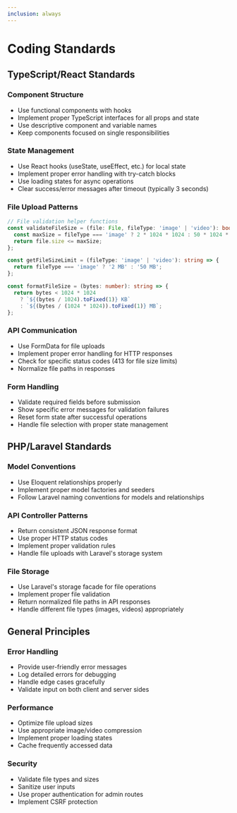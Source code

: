 ```yaml
---
inclusion: always
---
```


# Coding Standards

## TypeScript/React Standards

### Component Structure
- Use functional components with hooks
- Implement proper TypeScript interfaces for all props and state
- Use descriptive component and variable names
- Keep components focused on single responsibilities

### State Management
- Use React hooks (useState, useEffect, etc.) for local state
- Implement proper error handling with try-catch blocks
- Use loading states for async operations
- Clear success/error messages after timeout (typically 3 seconds)

### File Upload Patterns
```typescript
// File validation helper functions
const validateFileSize = (file: File, fileType: 'image' | 'video'): boolean => {
  const maxSize = fileType === 'image' ? 2 * 1024 * 1024 : 50 * 1024 * 1024; // 2MB for images, 50MB for videos
  return file.size <= maxSize;
};

const getFileSizeLimit = (fileType: 'image' | 'video'): string => {
  return fileType === 'image' ? '2 MB' : '50 MB';
};

const formatFileSize = (bytes: number): string => {
  return bytes < 1024 * 1024 
    ? `${(bytes / 1024).toFixed(1)} KB`
    : `${(bytes / (1024 * 1024)).toFixed(1)} MB`;
};
```

### API Communication
- Use FormData for file uploads
- Implement proper error handling for HTTP responses
- Check for specific status codes (413 for file size limits)
- Normalize file paths in responses

### Form Handling
- Validate required fields before submission
- Show specific error messages for validation failures
- Reset form state after successful operations
- Handle file selection with proper state management

## PHP/Laravel Standards

### Model Conventions
- Use Eloquent relationships properly
- Implement proper model factories and seeders
- Follow Laravel naming conventions for models and relationships

### API Controller Patterns
- Return consistent JSON response format
- Use proper HTTP status codes
- Implement proper validation rules
- Handle file uploads with Laravel's storage system

### File Storage
- Use Laravel's storage facade for file operations
- Implement proper file validation
- Return normalized file paths in API responses
- Handle different file types (images, videos) appropriately

## General Principles

### Error Handling
- Provide user-friendly error messages
- Log detailed errors for debugging
- Handle edge cases gracefully
- Validate input on both client and server sides

### Performance
- Optimize file upload sizes
- Use appropriate image/video compression
- Implement proper loading states
- Cache frequently accessed data

### Security
- Validate file types and sizes
- Sanitize user inputs
- Use proper authentication for admin routes
- Implement CSRF protection